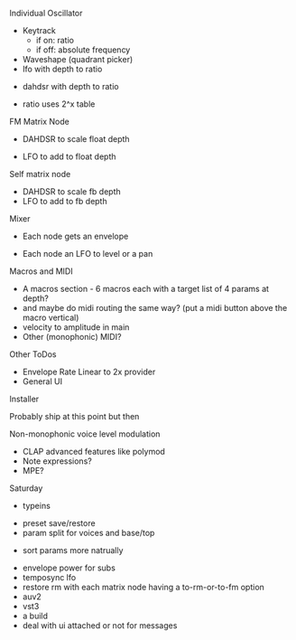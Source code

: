 Individual Oscillator

- Keytrack
  - if on: ratio
  - if off: absolute frequency
- Waveshape (quadrant picker)
- lfo with depth to ratio
+ dahdsr with depth to ratio
- ratio uses 2^x table

FM Matrix Node
+ DAHDSR to scale float depth
- LFO to add to float depth

Self matrix node
+ DAHDSR to scale fb depth
+ LFO to add to fb depth

Mixer
+ Each node gets an envelope 
- Each node an LFO to level or a pan

Macros and MIDI
- A macros section - 6 macros each with a target list of 4 params at depth?
- and maybe do midi routing the same way? (put a midi button above the macro vertical)
- velocity to amplitude in main
- Other (monophonic) MIDI?

Other ToDos
- Envelope Rate Linear to 2x provider
- General UI

Installer

Probably ship at this point but then

Non-monophonic voice level modulation
- CLAP advanced features like polymod
- Note expressions?
- MPE?


Saturday
+ typeins
- preset save/restore
- param split for voices and base/top
+ sort params more natrually
- envelope power for subs
- temposync lfo
- restore rm with each matrix node having a to-rm-or-to-fm option
- auv2
- vst3
- a build
- deal with ui attached or not for messages
